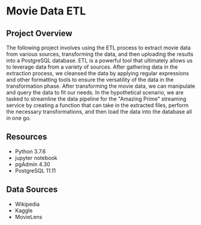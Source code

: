 # Movie Data ETL
## Project Overview
The following project involves using the ETL process to extract movie data from various sources, transforming the data, and then uploading the results into a PostgreSQL database. ETL is a powerful tool that ultimately allows us to leverage data from a variety of sources. After gathering data in the extraction process, we cleansed the data by applying regular expressions and other formatting tools to ensure the versatility of the data in the transformation phase. After transforming the movie data, we can manipulate and query the data to fit our needs. In the hypothetical scenario, we are tasked to streamline the data pipeline for the "Amazing Prime" streaming service by creating a function that can take in the extracted files, perform the necessary transformations, and then load the data into the database all in one go. 
## Resources
- Python 3.7.6
- jupyter notebook
- pgAdmin 4.30
- PostgreSQL 11.11
## Data Sources
- Wikipedia
- Kaggle
- MovieLens
